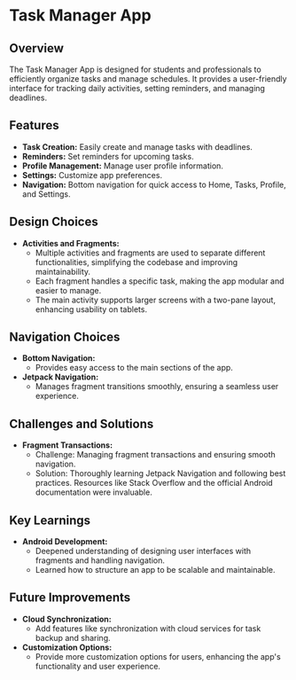 # Task Manager App

## Overview

The Task Manager App is designed for students and professionals to efficiently organize tasks and manage schedules. It provides a user-friendly interface for tracking daily activities, setting reminders, and managing deadlines.

## Features

- **Task Creation:** Easily create and manage tasks with deadlines.
- **Reminders:** Set reminders for upcoming tasks.
- **Profile Management:** Manage user profile information.
- **Settings:** Customize app preferences.
- **Navigation:** Bottom navigation for quick access to Home, Tasks, Profile, and Settings.

## Design Choices

- **Activities and Fragments:**
    - Multiple activities and fragments are used to separate different functionalities, simplifying the codebase and improving maintainability.
    - Each fragment handles a specific task, making the app modular and easier to manage.
    - The main activity supports larger screens with a two-pane layout, enhancing usability on tablets.

## Navigation Choices

- **Bottom Navigation:**
    - Provides easy access to the main sections of the app.
- **Jetpack Navigation:**
    - Manages fragment transitions smoothly, ensuring a seamless user experience.

## Challenges and Solutions

- **Fragment Transactions:**
    - Challenge: Managing fragment transactions and ensuring smooth navigation.
    - Solution: Thoroughly learning Jetpack Navigation and following best practices. Resources like Stack Overflow and the official Android documentation were invaluable.

## Key Learnings

- **Android Development:**
    - Deepened understanding of designing user interfaces with fragments and handling navigation.
    - Learned how to structure an app to be scalable and maintainable.

## Future Improvements

- **Cloud Synchronization:**
    - Add features like synchronization with cloud services for task backup and sharing.
- **Customization Options:**
    - Provide more customization options for users, enhancing the app's functionality and user experience.


